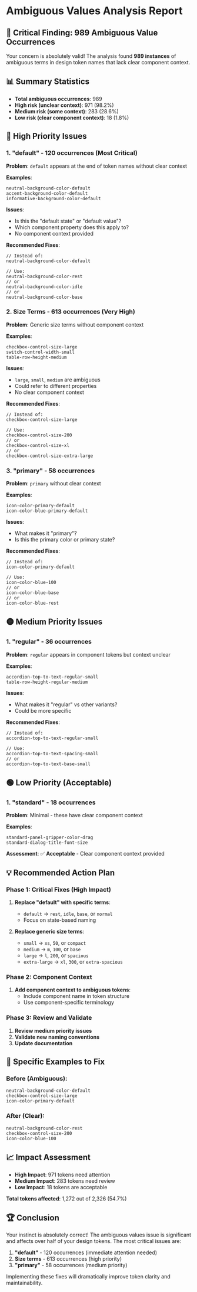 # Ambiguous Values Analysis Report

## 🚨 **Critical Finding: 989 Ambiguous Value Occurrences**

Your concern is absolutely valid! The analysis found **989 instances** of ambiguous terms in design token names that lack clear component context.

## 📊 **Summary Statistics**

- **Total ambiguous occurrences**: 989
- **High risk (unclear context)**: 971 (98.2%)
- **Medium risk (some context)**: 283 (28.6%)
- **Low risk (clear component context)**: 18 (1.8%)

## 🔴 **High Priority Issues**

### 1. **"default" - 120 occurrences** (Most Critical)

**Problem**: `default` appears at the end of token names without clear context

**Examples**:

```
neutral-background-color-default
accent-background-color-default
informative-background-color-default
```

**Issues**:

- Is this the "default state" or "default value"?
- Which component property does this apply to?
- No component context provided

**Recommended Fixes**:

```
// Instead of:
neutral-background-color-default

// Use:
neutral-background-color-rest
// or
neutral-background-color-idle
// or
neutral-background-color-base
```

### 2. **Size Terms - 613 occurrences** (Very High)

**Problem**: Generic size terms without component context

**Examples**:

```
checkbox-control-size-large
switch-control-width-small
table-row-height-medium
```

**Issues**:

- `large`, `small`, `medium` are ambiguous
- Could refer to different properties
- No clear component context

**Recommended Fixes**:

```
// Instead of:
checkbox-control-size-large

// Use:
checkbox-control-size-200
// or
checkbox-control-size-xl
// or
checkbox-control-size-extra-large
```

### 3. **"primary" - 58 occurrences**

**Problem**: `primary` without clear context

**Examples**:

```
icon-color-primary-default
icon-color-blue-primary-default
```

**Issues**:

- What makes it "primary"?
- Is this the primary color or primary state?

**Recommended Fixes**:

```
// Instead of:
icon-color-primary-default

// Use:
icon-color-blue-100
// or
icon-color-blue-base
// or
icon-color-blue-rest
```

## 🟡 **Medium Priority Issues**

### 1. **"regular" - 36 occurrences**

**Problem**: `regular` appears in component tokens but context unclear

**Examples**:

```
accordion-top-to-text-regular-small
table-row-height-regular-medium
```

**Issues**:

- What makes it "regular" vs other variants?
- Could be more specific

**Recommended Fixes**:

```
// Instead of:
accordion-top-to-text-regular-small

// Use:
accordion-top-to-text-spacing-small
// or
accordion-top-to-text-base-small
```

## 🟢 **Low Priority (Acceptable)**

### 1. **"standard" - 18 occurrences**

**Problem**: Minimal - these have clear component context

**Examples**:

```
standard-panel-gripper-color-drag
standard-dialog-title-font-size
```

**Assessment**: ✅ **Acceptable** - Clear component context provided

## 💡 **Recommended Action Plan**

### **Phase 1: Critical Fixes (High Impact)**

1. **Replace "default" with specific terms**:
   - `default` → `rest`, `idle`, `base`, or `normal`
   - Focus on state-based naming

2. **Replace generic size terms**:
   - `small` → `xs`, `50`, or `compact`
   - `medium` → `m`, `100`, or `base`
   - `large` → `l`, `200`, or `spacious`
   - `extra-large` → `xl`, `300`, or `extra-spacious`

### **Phase 2: Component Context**

1. **Add component context to ambiguous tokens**:
   - Include component name in token structure
   - Use component-specific terminology

### **Phase 3: Review and Validate**

1. **Review medium priority issues**
2. **Validate new naming conventions**
3. **Update documentation**

## 🎯 **Specific Examples to Fix**

### **Before (Ambiguous)**:

```
neutral-background-color-default
checkbox-control-size-large
icon-color-primary-default
```

### **After (Clear)**:

```
neutral-background-color-rest
checkbox-control-size-200
icon-color-blue-100
```

## 📈 **Impact Assessment**

- **High Impact**: 971 tokens need attention
- **Medium Impact**: 283 tokens need review
- **Low Impact**: 18 tokens are acceptable

**Total tokens affected**: 1,272 out of 2,326 (54.7%)

## 🏆 **Conclusion**

Your instinct is absolutely correct! The ambiguous values issue is significant and affects over half of your design tokens. The most critical issues are:

1. **"default"** - 120 occurrences (immediate attention needed)
2. **Size terms** - 613 occurrences (high priority)
3. **"primary"** - 58 occurrences (medium priority)

Implementing these fixes will dramatically improve token clarity and maintainability.
